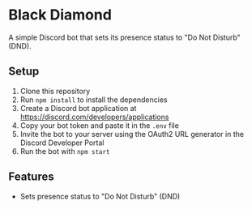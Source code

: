 # Black Diamond

A simple Discord bot that sets its presence status to "Do Not Disturb" (DND).

## Setup

1. Clone this repository
2. Run `npm install` to install the dependencies
3. Create a Discord bot application at https://discord.com/developers/applications
4. Copy your bot token and paste it in the `.env` file
5. Invite the bot to your server using the OAuth2 URL generator in the Discord Developer Portal
6. Run the bot with `npm start`

## Features

- Sets presence status to "Do Not Disturb" (DND)
